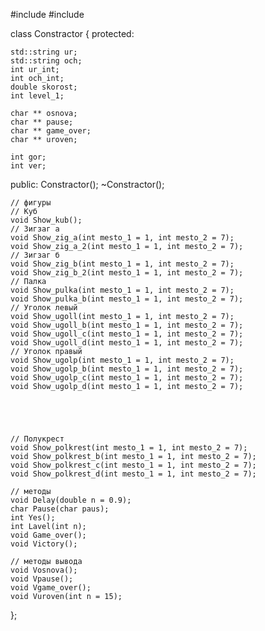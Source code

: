 #include <iostream>
#include <string>
 
class Constractor
{
protected:
 
    std::string ur;
    std::string och;
    int ur_int;
    int och_int;
    double skorost;
    int level_1;
    
    char ** osnova;
    char ** pause;
    char ** game_over;
    char ** uroven;
 
    int gor;
    int ver;
public:
    Constractor();
    ~Constractor();
    
    // фигуры
    // Куб
    void Show_kub();
    // Зигзаг а
    void Show_zig_a(int mesto_1 = 1, int mesto_2 = 7);
    void Show_zig_a_2(int mesto_1 = 1, int mesto_2 = 7);
    // Зигзаг б
    void Show_zig_b(int mesto_1 = 1, int mesto_2 = 7);
    void Show_zig_b_2(int mesto_1 = 1, int mesto_2 = 7);
    // Палка
    void Show_pulka(int mesto_1 = 1, int mesto_2 = 7);
    void Show_pulka_b(int mesto_1 = 1, int mesto_2 = 7);
    // Уголок левый
    void Show_ugoll(int mesto_1 = 1, int mesto_2 = 7);
    void Show_ugoll_b(int mesto_1 = 1, int mesto_2 = 7);
    void Show_ugoll_c(int mesto_1 = 1, int mesto_2 = 7);
    void Show_ugoll_d(int mesto_1 = 1, int mesto_2 = 7);
    // Уголок правый
    void Show_ugolp(int mesto_1 = 1, int mesto_2 = 7);
    void Show_ugolp_b(int mesto_1 = 1, int mesto_2 = 7);
    void Show_ugolp_c(int mesto_1 = 1, int mesto_2 = 7);
    void Show_ugolp_d(int mesto_1 = 1, int mesto_2 = 7);
 
 
 
 
 
    // Полукрест
    void Show_polkrest(int mesto_1 = 1, int mesto_2 = 7);
    void Show_polkrest_b(int mesto_1 = 1, int mesto_2 = 7);
    void Show_polkrest_c(int mesto_1 = 1, int mesto_2 = 7);
    void Show_polkrest_d(int mesto_1 = 1, int mesto_2 = 7);
 
    // методы
    void Delay(double n = 0.9);
    char Pause(char paus);
    int Yes();
    int Lavel(int n);
    void Game_over();
    void Victory();
    
    // методы вывода
    void Vosnova();
    void Vpause();
    void Vgame_over();
    void Vuroven(int n = 15);
};
